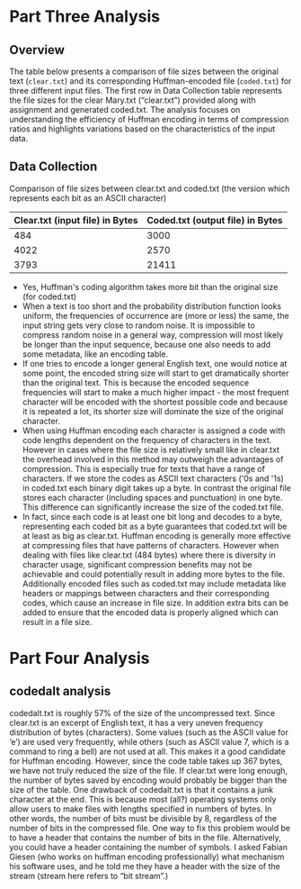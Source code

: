 # Part Three Analysis

## Overview
The table below presents a comparison of file sizes between the original text (`clear.txt`) and its corresponding Huffman-encoded file (`coded.txt`) for three different input files. The first row in Data Collection table represents the file sizes for the clear Mary.txt (“clear.txt”) provided along with assignment and generated coded.txt. The analysis focuses on understanding the efficiency of Huffman encoding in terms of compression ratios and highlights variations based on the characteristics of the input data.

## Data Collection
Comparison of file sizes between clear.txt and coded.txt (the version which represents each bit as an ASCII character)

Clear.txt (input file) in Bytes    | Coded.txt (output file) in Bytes
-----------------------------------|-----------------------------------
484                                | 3000
4022                               | 2570
3793                               | 21411

- Yes, Huffman's coding algorithm takes more bit than the original size (for coded.txt)
- When a text is too short and the probability distribution function looks uniform, the frequencies of occurrence are (more or less) the same, the input string gets very close to random noise. It is impossible to compress random noise in a general way, compression will most likely be longer than the input sequence, because one also needs to add some metadata, like an encoding table.
- If one tries to encode a longer general English text, one would notice at some point, the encoded string size will start to get dramatically shorter than the original text. This is because the encoded sequence frequencies will start to make a much higher impact - the most frequent character will be encoded with the shortest possible code and because it is repeated a lot, its shorter size will dominate the size of the original character.
- When using Huffman encoding each character is assigned a code with code lengths dependent on the frequency of characters in the text. However in cases where the file size is relatively small like in clear.txt the overhead involved in this method may outweigh the advantages of compression. This is especially true for texts that have a range of characters. If we store the codes as ASCII text characters ('0s and '1s) in coded.txt each binary digit takes up a byte. In contrast the original file stores each character (including spaces and punctuation) in one byte. This difference can significantly increase the size of the coded.txt file.
- In fact, since each code is at least one bit long and decodes to a byte, representing each coded bit as a byte guarantees that coded.txt will be at least as big as clear.txt. Huffman encoding is generally more effective at compressing files that have patterns of characters. However when dealing with files like clear.txt (484 bytes) where there is diversity in character usage, significant compression benefits may not be achievable and could potentially result in adding more bytes to the file. Additionally encoded files such as coded.txt may include metadata like headers or mappings between characters and their corresponding codes, which cause an increase in file size. In addition extra bits can be added to ensure that the encoded data is properly aligned which can result in a file size.

# Part Four Analysis

## codedalt analysis
codedalt.txt is roughly 57% of the size of the uncompressed text. Since clear.txt is an excerpt of English text, it has a very uneven frequency distribution of bytes (characters). Some values (such as the ASCII value for ‘e’) are used very frequently, while others (such as ASCII value 7, which is a command to ring a bell) are not used at all. This makes it a good candidate for Huffman encoding.
However, since the code table takes up 367 bytes, we have not truly reduced the size of the file. If clear.txt were long enough, the number of bytes saved by encoding would probably be bigger than the size of the table.
One drawback of codedalt.txt is that it contains a junk character at the end. This is because most (all?) operating systems only allow users to make files with lengths specified in numbers of bytes. In other words, the number of bits must be divisible by 8, regardless of the number of bits in the compressed file.
One way to fix this problem would be to have a header that contains the number of bits in the file. Alternatively, you could have a header containing the number of symbols. I asked Fabian Giesen (who works on huffman encoding professionally) what mechanism his software uses, and he told me they have a header with the size of the stream (stream here refers to “bit stream”.)
